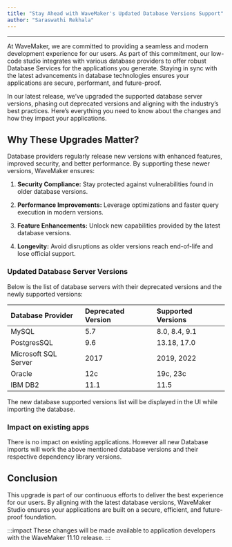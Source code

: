 ```yaml
---
title: "Stay Ahead with WaveMaker's Updated Database Versions Support"
author: "Saraswathi Rekhala"
---
```

---

At WaveMaker, we are committed to providing a seamless and modern development experience for our users. As part of this commitment, our low-code studio integrates with various database providers to offer robust Database Services for the applications you generate. Staying in sync with the latest advancements in database technologies ensures your applications are secure, performant, and future-proof.

In our latest release, we’ve upgraded the supported database server versions, phasing out deprecated versions and aligning with the industry’s best practices. Here’s everything you need to know about the changes and how they impact your applications.

<!-- truncate -->

## Why These Upgrades Matter?

Database providers regularly release new versions with enhanced features, improved security, and better performance. By supporting these newer versions, WaveMaker ensures:

1. **Security Compliance:** Stay protected against vulnerabilities found in older database versions.

2. **Performance Improvements:** Leverage optimizations and faster query execution in modern versions.

3. **Feature Enhancements:** Unlock new capabilities provided by the latest database versions.

4. **Longevity:** Avoid disruptions as older versions reach end-of-life and lose official support.


### Updated Database Server Versions

Below is the list of database servers with their deprecated versions and the newly supported versions:

| Database Provider  | Deprecated Version  |     Supported Versions |
| :----------------  | :-----------------  |  :---------------- |
| MySQL              | 5.7                 | 8.0, 8.4, 9.1      |
| PostgresSQL        | 9.6                 | 13.18, 17.0        |
| Microsoft SQL Server    | 2017           | 2019, 2022         |
|Oracle              | 12c                 | 19c, 23c           |
| IBM DB2            | 11.1                | 11.5               |


The new database supported versions list will be displayed in the UI while importing the database.

### Impact on existing apps

There is no impact on existing applications. However all new Database imports will work the above mentioned database versions and their respective dependency library versions.


## Conclusion

This upgrade is part of our continuous efforts to deliver the best experience for our users. By aligning with the latest database versions, WaveMaker Studio ensures your applications are built on a secure, efficient, and future-proof foundation.

:::impact
These changes will be made available to application developers with the WaveMaker 11.10 release.
:::